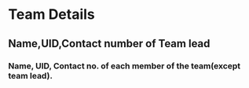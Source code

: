 # Team Details
## Name,UID,Contact number of Team lead
### Name, UID, Contact no. of each member of the team(except team lead).
